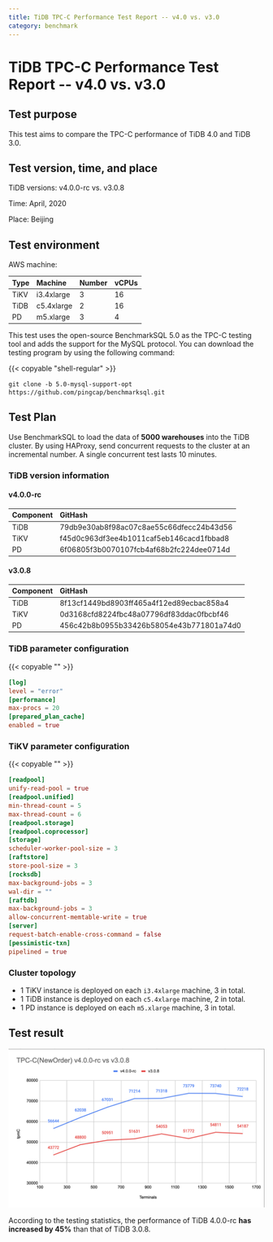 ```yaml
---
title: TiDB TPC-C Performance Test Report -- v4.0 vs. v3.0
category: benchmark
---
```


# TiDB TPC-C Performance Test Report -- v4.0 vs. v3.0

## Test purpose

This test aims to compare the TPC-C performance of TiDB 4.0 and TiDB 3.0.

## Test version, time, and place

TiDB versions: v4.0.0-rc vs. v3.0.8

Time: April, 2020

Place: Beijing

## Test environment

AWS machine:

| Type | Machine | Number | vCPUs |
| :- | :- | :- | :- |
| TiKV | i3.4xlarge | 3 | 16 |
| TiDB | c5.4xlarge | 2 | 16 |
| PD | m5.xlarge | 3 | 4 |

This test uses the open-source BenchmarkSQL 5.0 as the TPC-C testing tool and adds the support for the MySQL protocol. You can download the testing program by using the following command:

{{< copyable "shell-regular" >}}

```shell
git clone -b 5.0-mysql-support-opt https://github.com/pingcap/benchmarksql.git
```

## Test Plan

Use BenchmarkSQL to load the data of **5000 warehouses** into the TiDB cluster. By using HAProxy, send concurrent requests to the cluster at an incremental number. A single concurrent test lasts 10 minutes.

### TiDB version information

#### v4.0.0-rc

| Component | GitHash |
| :- | :- |
| TiDB | 79db9e30ab8f98ac07c8ae55c66dfecc24b43d56 |
| TiKV | f45d0c963df3ee4b1011caf5eb146cacd1fbbad8 |
| PD | 6f06805f3b0070107fcb4af68b2fc224dee0714d |

#### v3.0.8

| Component | GitHash |
| :- | :- |
| TiDB | 8f13cf1449bd8903ff465a4f12ed89ecbac858a4 |
| TiKV | 0d3168cfd8224fbc48a07796df83ddac0fbcbf46 |
| PD | 456c42b8b0955b33426b58054e43b771801a74d0 |

### TiDB parameter configuration

{{< copyable "" >}}

```toml
[log]
level = "error"
[performance]
max-procs = 20
[prepared_plan_cache]
enabled = true
```

### TiKV parameter configuration

{{< copyable "" >}}

```toml
[readpool]
unify-read-pool = true
[readpool.unified]
min-thread-count = 5
max-thread-count = 6
[readpool.storage]
[readpool.coprocessor]
[storage]
scheduler-worker-pool-size = 3
[raftstore]
store-pool-size = 3
[rocksdb]
max-background-jobs = 3
wal-dir = ""
[raftdb]
max-background-jobs = 3
allow-concurrent-memtable-write = true
[server]
request-batch-enable-cross-command = false
[pessimistic-txn]
pipelined = true
```

### Cluster topology

* 1 TiKV instance is deployed on each `i3.4xlarge` machine, 3 in total.
* 1 TiDB instance is deployed on each `c5.4xlarge` machine, 2 in total.
* 1 PD instance is deployed on each `m5.xlarge` machine, 3 in total.

## Test result

![tpcc](/media/tpcc-3.0-4.0.png)

According to the testing statistics, the performance of TiDB 4.0.0-rc **has increased by 45%** than that of TiDB 3.0.8.
